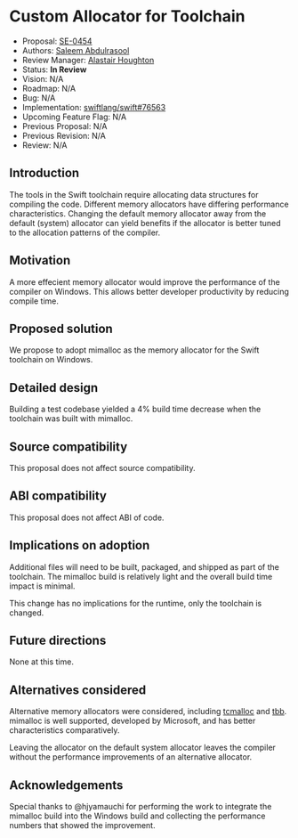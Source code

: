 # Custom Allocator for Toolchain

* Proposal: [SE-0454](0454-memory-allocator.md)
* Authors: [Saleem Abdulrasool](https://github.com/compnerd)
* Review Manager: [Alastair Houghton](https://github.com/al45tair)
* Status: **In Review**
* Vision: N/A
* Roadmap: N/A
* Bug: N/A
* Implementation: [swiftlang/swift#76563](https://github.com/swiftlang/swift/pull/76563)
* Upcoming Feature Flag: N/A
* Previous Proposal: N/A
* Previous Revision: N/A
* Review: N/A

## Introduction

The tools in the Swift toolchain require allocating data structures for
compiling the code. Different memory allocators have differing performance
characteristics. Changing the default memory allocator away from the default
(system) allocator can yield benefits if the allocator is better tuned to the
allocation patterns of the compiler.

## Motivation

A more effecient memory allocator would improve the performance of the compiler
on Windows. This allows better developer productivity by reducing compile time.

## Proposed solution

We propose to adopt mimalloc as the memory allocator for the Swift toolchain on
Windows.

## Detailed design

Building a test codebase yielded a 4% build time decrease when the toolchain was
built with mimalloc.

## Source compatibility

This proposal does not affect source compatibility.

## ABI compatibility

This proposal does not affect ABI of code.

## Implications on adoption

Additional files will need to be built, packaged, and shipped as part of the
toolchain. The mimalloc build is relatively light and the overall build time
impact is minimal.

This change has no implications for the runtime, only the toolchain is changed.

## Future directions

None at this time.

## Alternatives considered

Alternative memory allocators were considered, including
[tcmalloc](https://github.com/google/tcmalloc) and
[tbb](https://github.com/intel/tbb). mimalloc is well supported, developed by
Microsoft, and has better characteristics comparatively.

Leaving the allocator on the default system allocator leaves the compiler
without the performance improvements of an alternative allocator.

## Acknowledgements

Special thanks to @hjyamauchi for performing the work to integrate the mimalloc
build into the Windows build and collecting the performance numbers that showed
the improvement.
